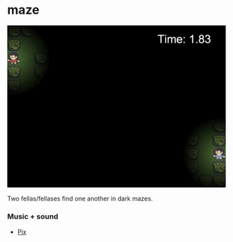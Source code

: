 # maze

![Two players in a dark maze](./assets/maze-start.png)

Two fellas/fellases find one another in dark mazes.

### Music + sound

- [Pix](https://www.youtube.com/@Pixverses)
